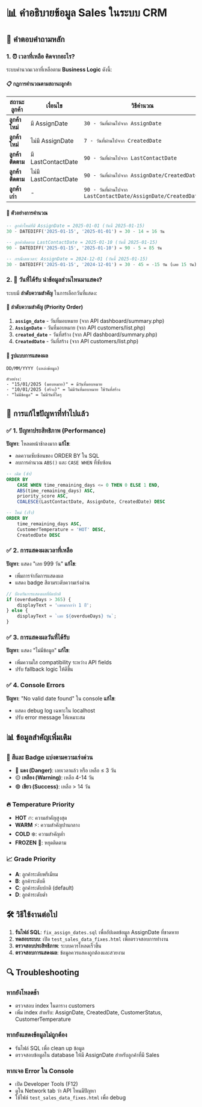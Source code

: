 # 📊 คำอธิบายข้อมูล Sales ในระบบ CRM

## 🎯 คำตอบคำถามหลัก

### 1. ⏰ **เวลาที่เหลือ** คิดจากอะไร?

ระบบคำนวณเวลาที่เหลือตาม **Business Logic** ดังนี้:

#### 📋 กฎการคำนวณตามสถานะลูกค้า

| สถานะลูกค้า | เงื่อนไข | วิธีคำนวณ | ระยะเวลา |
|------------|---------|----------|---------|
| **ลูกค้าใหม่** | มี AssignDate | `30 - วันที่ผ่านไปจาก AssignDate` | 30 วัน |
| **ลูกค้าใหม่** | ไม่มี AssignDate | `7 - วันที่ผ่านไปจาก CreatedDate` | 7 วัน |
| **ลูกค้าติดตาม** | มี LastContactDate | `90 - วันที่ผ่านไปจาก LastContactDate` | 90 วัน |
| **ลูกค้าติดตาม** | ไม่มี LastContactDate | `90 - วันที่ผ่านไปจาก AssignDate/CreatedDate` | 90 วัน |
| **ลูกค้าเก่า** | - | `90 - วันที่ผ่านไปจาก LastContactDate/AssignDate/CreatedDate` | 90 วัน |

#### 🔢 ตัวอย่างการคำนวณ
```sql
-- ลูกค้าใหม่ที่มี AssignDate = 2025-01-01 (วันนี้ 2025-01-15)
30 - DATEDIFF('2025-01-15', '2025-01-01') = 30 - 14 = 16 วัน

-- ลูกค้าติดตาม LastContactDate = 2025-01-10 (วันนี้ 2025-01-15) 
90 - DATEDIFF('2025-01-15', '2025-01-10') = 90 - 5 = 85 วัน

-- กรณีเลยเวลา: AssignDate = 2024-12-01 (วันนี้ 2025-01-15)
30 - DATEDIFF('2025-01-15', '2024-12-01') = 30 - 45 = -15 วัน (เลย 15 วัน)
```

### 2. 📅 **วันที่ได้รับ** นำข้อมูลส่วนไหนมาแสดง?

ระบบมี **ลำดับความสำคัญ** ในการเลือกวันที่แสดง:

#### 🔄 ลำดับความสำคัญ (Priority Order)
1. **`assign_date`** - วันที่มอบหมาย (จาก API dashboard/summary.php)
2. **`AssignDate`** - วันที่มอบหมาย (จาก API customers/list.php)
3. **`created_date`** - วันที่สร้าง (จาก API dashboard/summary.php)
4. **`CreatedDate`** - วันที่สร้าง (จาก API customers/list.php)

#### 📝 รูปแบบการแสดงผล
```
DD/MM/YYYY (แหล่งข้อมูล)

ตัวอย่าง:
- "15/01/2025 (มอบหมาย)" = มีวันที่มอบหมาย
- "10/01/2025 (สร้าง)" = ไม่มีวันที่มอบหมาย ใช้วันที่สร้าง
- "ไม่มีข้อมูล" = ไม่มีวันที่ใดๆ
```

## 🚀 การแก้ไขปัญหาที่ทำไปแล้ว

### ✅ 1. ปัญหาประสิทธิภาพ (Performance)
**ปัญหา**: โหลดหน้าช้าลงมาก
**แก้ไข**: 
- ลดความซับซ้อนของ ORDER BY ใน SQL
- ลบการคำนวณ `ABS()` และ `CASE WHEN` ที่ซับซ้อน

```sql
-- เดิม (ช้า)
ORDER BY 
    CASE WHEN time_remaining_days <= 0 THEN 0 ELSE 1 END,
    ABS(time_remaining_days) ASC,
    priority_score ASC,
    COALESCE(LastContactDate, AssignDate, CreatedDate) DESC

-- ใหม่ (เร็ว)  
ORDER BY 
    time_remaining_days ASC,
    CustomerTemperature = 'HOT' DESC,
    CreatedDate DESC
```

### ✅ 2. การแสดงผลเวลาที่เหลือ
**ปัญหา**: แสดง "เลย 999 วัน"
**แก้ไข**:
- เพิ่มการจำกัดการแสดงผล
- แสดง badge สีตามระดับความเร่งด่วน

```javascript
// ป้องกันการแสดงผลที่ผิดปกติ
if (overdueDays > 365) {
    displayText = 'เลยมากกว่า 1 ปี';
} else {
    displayText = `เลย ${overdueDays} วัน`;
}
```

### ✅ 3. การแสดงผลวันที่ได้รับ
**ปัญหา**: แสดง "ไม่มีข้อมูล"
**แก้ไข**:
- เพิ่มความใส compatibility ระหว่าง API fields
- ปรับ fallback logic ให้ดีขึ้น

### ✅ 4. Console Errors
**ปัญหา**: "No valid date found" ใน console
**แก้ไข**:
- แสดง debug log เฉพาะใน localhost
- ปรับ error message ให้เหมาะสม

## 📊 ข้อมูลสำคัญเพิ่มเติม

### 🎨 สีและ Badge แบ่งตามความเร่งด่วน
- 🔴 **แดง (Danger)**: เลยเวลาแล้ว หรือ เหลือ ≤ 3 วัน
- 🟡 **เหลือง (Warning)**: เหลือ 4-14 วัน  
- 🟢 **เขียว (Success)**: เหลือ > 14 วัน

### 🔥 Temperature Priority
- **HOT** 🔥: ความสำคัญสูงสุด
- **WARM** ⚡: ความสำคัญปานกลาง
- **COLD** ❄️: ความสำคัญต่ำ
- **FROZEN** 🧊: หยุดติดตาม

### 📈 Grade Priority
- **A**: ลูกค้าระดับพรีเมียม
- **B**: ลูกค้าระดับดี
- **C**: ลูกค้าระดับปกติ (default)
- **D**: ลูกค้าระดับต่ำ

## 🛠️ วิธีใช้งานต่อไป

1. **รันไฟล์ SQL**: `fix_assign_dates.sql` เพื่ออัปเดตข้อมูล AssignDate ที่ขาดหาย
2. **ทดสอบระบบ**: เปิด `test_sales_data_fixes.html` เพื่อตรวจสอบการทำงาน
3. **ตรวจสอบประสิทธิภาพ**: ระบบควรโหลดเร็วขึ้น
4. **ตรวจสอบการแสดงผล**: ข้อมูลควรแสดงถูกต้องและสวยงาม

## 🔍 Troubleshooting

### หากยังโหลดช้า
- ตรวจสอบ index ในตาราง customers
- เพิ่ม index สำหรับ: AssignDate, CreatedDate, CustomerStatus, CustomerTemperature

### หากยังแสดงข้อมูลไม่ถูกต้อง
- รันไฟล์ SQL เพื่อ clean up ข้อมูล
- ตรวจสอบข้อมูลใน database ให้มี AssignDate สำหรับลูกค้าที่มี Sales

### หากเจอ Error ใน Console
- เปิด Developer Tools (F12)
- ดูใน Network tab ว่า API ไหนมีปัญหา
- ใช้ไฟล์ `test_sales_data_fixes.html` เพื่อ debug